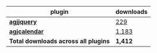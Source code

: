 plugin|downloads
------|----------
[**agjjquery**](https://www.npmjs.com/package/agjjquery)|[229](https://www.npmjs.com/package/agjjquery)
[**agjcalendar**](https://www.npmjs.com/package/agjcalendar)|[1,183](https://www.npmjs.com/package/agjcalendar)
**Total downloads across all plugins**|**1,412**
